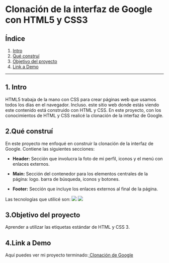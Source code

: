 # Clonación de la interfaz de Google con HTML5 y CSS3

## **Índice**

1. [Intro](#)
14. [Qué construí](#)
15. [Objetivo del proyecto](#)
16. [Link a Demo](#)

***

## 1. Intro
HTML5 trabaja de la mano con CSS para crear páginas web que usamos todos los días en el navegador. Incluso. este sitio web donde estás viendo este contenido está construido con HTML y CSS. En este proyecto, con los conocimientos de HTML y CSS realicé la clonación de la interfaz de Google.

## 2.Qué construí
En este proyecto me enfoqué en construir la clonación de la interfaz de Google. 
Contiene las siguientes secciones:

+ **Header:** Sección que involucra la foto de mi perfil, iconos y el menú con enlaces externos.
  
+ **Main:** Sección del contenedor para los elementos centrales de la página: logo. barra de búsqueda, iconos y botones.
  
+ **Footer:** Sección que incluye los enlaces externos al final de la página.

Las tecnologías que utilicé son: 
<img src="https://img.shields.io/badge/HTML5-E34F26?style=for-the-badge&logo=html5&logoColor=white" />
<img src="https://img.shields.io/badge/CSS3-1572B6?style=for-the-badge&logo=css3&logoColor=white" />

## 3.Objetivo del proyecto
Aprender a utilizar las etiquetas estándar de HTML y CSS 3.

## 4.Link a Demo
Aquí puedes ver mi proyecto terminado:[ Clonación de Google](https://googleclon.vercel.app/)
